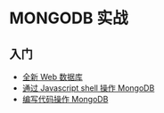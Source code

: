 # MONGODB 实战

## 入门
- [全新 Web 数据库](https://github.com/a1029563229/MONGODB/tree/master/1)
- [通过 Javascript shell 操作 MongoDB](https://github.com/a1029563229/MONGODB/tree/master/2)
- [编写代码操作 MongoDB](https://github.com/a1029563229/MONGODB/tree/master/3)